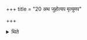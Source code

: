+++
title = "20 अथ जुहोत्यप मृत्युमप"

+++

<details><summary>थिते</summary>

अथ जुहोत्यप मृत्युमप क्षुधमिति २०
</details>
